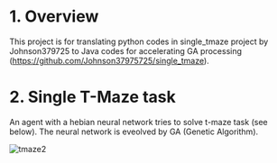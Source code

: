 # 1. Overview

This project is for translating python codes in single_tmaze project by Johnson379725 to Java codes for accelerating GA processing (https://github.com/Johnson37975725/single_tmaze). 

# 2. Single T-Maze task
An agent with a hebian neural network tries to solve t-maze task (see below). The neural network is eveolved by GA (Genetic Algorithm).

![tmaze2](https://user-images.githubusercontent.com/13718037/54267241-2272a500-4536-11e9-885f-2cd1ffa4e790.png)
